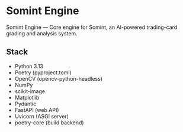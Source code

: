 # Somint Engine

Somint Engine — Core engine for Somint, an AI-powered trading-card grading and analysis system.

## Stack

- Python 3.13
- Poetry (pyproject.toml)
- OpenCV (opencv-python-headless)
- NumPy
- scikit-image
- Matplotlib
- Pydantic
- FastAPI (web API)
- Uvicorn (ASGI server)
- poetry-core (build backend)
